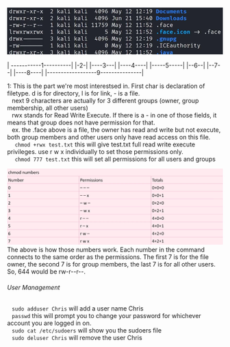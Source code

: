 
![UserManage](Images/20240401133850.png)

| -----------1----------|    |-2-|   |----3---|  |----4----|     |-----5-----|  |--6--|    |--7--|   |----8----|   |------------------9---------------|

1:  This is the part we're most interestsed in.  First char is declaration of filetype.  d is for directory, l is for link, - is a file.  
&ensp;	next 9 characters are actually for 3 different groups (owner, group membership, all other users)  
&ensp;	rwx stands for Read Write Execute.  If there is a - in one of those fields, it means that group does not have permission for that.  
&ensp;	ex.   the .face above is a file, the owner has read and write but not execute, both group members and other users only have read access on this file.  
&ensp;&ensp;		`chmod +rwx test.txt`   this will give test.txt full read write execute privileges.  use r w x individually to set those permissions only.  
&ensp;&ensp;		`chmod 777 test.txt`    this will set all permissions for all users and groups  

![Permissions](Images/20240401135938.png)
The above is how those numbers work.  Each number in the command connects to the same order as the permissions.  The first 7 is for the file owner, the second 7 is for group members, the last 7 is for all other users.  So, 644 would be rw-r--r--.  


###### User Management
&ensp;	`sudo adduser Chris`   will add a user name Chris  
&ensp;	`passwd`      this will prompt you to change your password for whichever account you are logged in on.  
&ensp;	`sudo cat /etc/sudoers`   will show you the sudoers file  
&ensp;	`sudo deluser Chris`    will remove the user Chris  